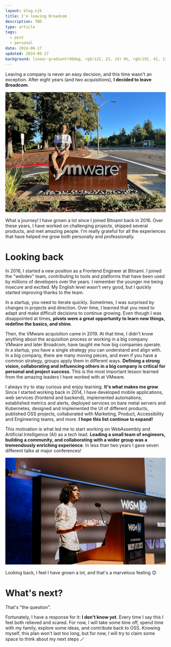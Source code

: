 ```yaml
---
layout: blog.njk
title: I'm leaving Broadcom
description: TBD
type: article
tags:
  - post
  - personal
date: 2024-06-17
updated: 2024-06-17
background: linear-gradient(90deg, rgb(122, 23, 24) 0%, rgb(192, 41, 130) 100%);
---
```


Leaving a company is never an easy decision, and this time wasn't an exception. After eight years (and two acquisitions), **I decided to leave Broadcom**. 

![Me in the VMware / Broadcom Palo Alto offices. I'm sitting on top of the VMware signal that identifies the campusentrance](/static/images/blog/leaving-broadcom/me.webp)

What a journey! I have grown a lot since I joined Bitnami back in 2016. Over these years, I have worked on challenging projects, shipped several products, and met amazing people. I'm really grateful for all the experiences that have helped me grow both personally and professionally.

# Looking back

In 2016, I started a new position as a Frontend Engineer at Bitnami. I joined the "webdev" team, contributing to tools and platforms that have been used by millions of developers over the years. I remember the younger me being insecure and excited. My English level wasn't very good, but I quickly started improving thanks to the team. 

In a startup, you need to iterate quickly. Sometimes, I was surprised by changes in projects and direction. Over time, I learned that you need to adapt and make difficult decisions to continue growing. Even though I was disappointed at times, **pivots were a great opportunity to learn new things, redefine the basics, and shine**.

Then, the VMware acquisition came in 2019. At that time, I didn't know anything about the acquisition process or working in a big company. VMware and later Broadcom, have taught me how big companies operate. In a startup, you have a single strategy you can understand and align with. In a big company, there are many moving pieces, and even if you have a common strategy, groups apply them in different ways. **Defining a strong vision, collaborating and influencing others in a big company is critical for personal and project success**. This is the most important lesson learned from the amazing leaders I have worked with at VMware.

I always try to stay curious and enjoy learning. **It's what makes me grow**. Since I started working back in 2014, I have developed mobile applications, web services (frontend and backend), implemented automations, established metrics and alerts, deployed services on bare metal servers and Kubernetes, designed and implemented the UI of different products, published OSS projects, collaborated with Marketing, Product, Accessibility and Engineering teams, and more. **I hope this list continue to expand!** 

This motivation is what led me to start working on WebAssembly and Artificial Intelligence (AI) as a tech lead. **Leading a small team of engineers, building a community, and collaborating with a wider group was a tremendously enriching experience**. In less than two years I gave seven different talks at major conferences!

![Me talking about Wasm Workers Server at Wasm IO. I'm wearing a white shirt and I have Visual studio code in the background](/static/images/blog/leaving-broadcom/wasmio.webp)

Looking back, I feel I have grown a lot, and that's a marvelous feeling 😊

# What's next?

That's "the question".

Fortunately, I have a response for it: **I don't know yet**. Every time I say this I feel both relieved and scared. For now, I will take some time off, spend time with my family, explore some ideas, and contribute back to OSS. Knowing myself, this plan won't last too long, but for now, I will try to claim some space to think about my next steps 🪄 
